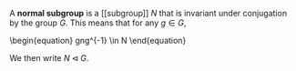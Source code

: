 A **normal subgroup** is a [[subgroup]] $N$ that is invariant under conjugation by the group $G$. This means that for any $g\in G$,

\begin{equation}
gng^{-1} \in N
\end{equation}

We then write $N \triangleleft G$.